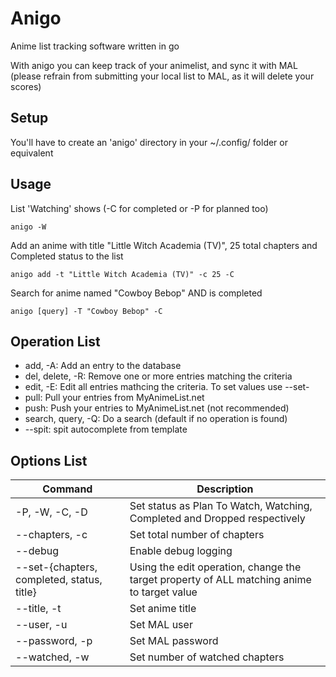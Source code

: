 # Anigo
Anime list tracking software written in go

With anigo you can keep track of your animelist, and sync it with MAL (please refrain from submitting your local list to MAL, as it will delete your scores)

## Setup

You'll have to create an 'anigo' directory in your ~/.config/ folder or equivalent

## Usage

List 'Watching' shows (-C for completed or -P for planned too)
```
anigo -W
```

Add an anime with title "Little Witch Academia (TV)", 25 total chapters and Completed status to the list
```
anigo add -t "Little Witch Academia (TV)" -c 25 -C
```

Search for anime named "Cowboy Bebop" AND is completed
```
anigo [query] -T "Cowboy Bebop" -C
```

## Operation List

* add, -A: Add an entry to the database
* del, delete, -R: Remove one or more entries matching the criteria
* edit, -E: Edit all entries mathcing the criteria. To set values use --set-<value>
* pull: Pull your entries from MyAnimeList.net
* push: Push your entries to MyAnimeList.net (not recommended)
* search, query, -Q: Do a search (default if no operation is found)
* --spit: spit autocomplete from template

## Options List

|Command|Description|
|-----|-----|
|-P, -W, -C, -D | Set status as Plan To Watch, Watching, Completed and Dropped respectively|
|--chapters, -c|Set total number of chapters|
|--debug|Enable debug logging|
|--set-{chapters, completed, status, title}|Using the edit operation, change the target property of ALL matching anime to target value|
|--title, -t|Set anime title|
|--user, -u|Set MAL user|
|--password, -p|Set MAL password|
|--watched, -w|Set number of watched chapters|
